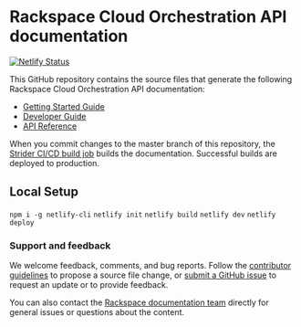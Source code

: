 # Rackspace Cloud Orchestration API documentation

[![Netlify Status](https://api.netlify.com/api/v1/badges/a92f6061-c2a3-493d-b86d-667981bc7c3d/deploy-status)](https://app.netlify.com/sites/docs-cloud-orchestration/deploys)

This GitHub repository contains the source files that generate the following Rackspace Cloud Orchestration API documentation:

* [Getting Started Guide](https://developer.rackspace.com/docs/cloud-queues/v1/developer-guide/#getting-started/)
* [Developer Guide](https://developer.rackspace.com/docs/cloud-orchestration/v1/developer-guide/)
* [API Reference](https://developer.rackspace.com/docs/cloud-orchestration/v1/developer-guide/#api-reference)

When you commit changes to the master branch of this repository, the
[Strider CI/CD build job](https://build.developer.rackspace.com/rackerlabs/docs-cloud-identity/)
builds the documentation. Successful builds are deployed to production.

## Local Setup

`npm i -g netlify-cli`
`netlify init`
`netlify build`
`netlify dev`
`netlify deploy`

### Support and feedback

We welcome feedback, comments, and bug reports. Follow the
[contributor guidelines](CONTRIBUTING.md)
to propose a source file change, or [submit a GitHub issue](https://github.com/rackerlabs/docs-cloud-identity/issues/new)
to request an update or to provide feedback.

You can also contact the [Rackspace documentation team](mailto:devdoc@rackspace.com) directly for general issues
or questions about the content.
